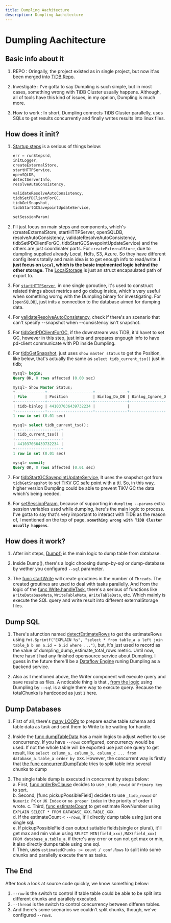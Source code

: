 ```yaml
---
title: Dumpling Aachitecture
description: Dumpling Aachitecture
---
```


# Dumpling Aachitecture

## Basic info about it

1. REPO : Oringally, the project existed as in single project, but now it'as been merged into [TiDB Repo](https://github.com/pingcap/tidb/tree/master/dumpling).

2. Investigate : I've gotta to say Dumpling is such simple, but in most cases, something wrong with TiDB Cluster usually happens. Although, all of tools have this kind of issues, in my opnion, Dumpling is much more.

3. How to work : In short, Dumpling connects TiDB Cluster parallelly, uses SQLs to get results concurrently and finally writes results into linux files.

## How does it init?

1. [Startup steps](https://github.com/pingcap/tidb/blob/eb35c773b512e4e00c42caf7f04ea7397d00c127/dumpling/export/dump.go#L124-L137) is a serious of things below:

    ```go
    err = runSteps(d,
    initLogger,
    createExternalStore,
    startHTTPService,
    openSQLDB,
    detectServerInfo,
    resolveAutoConsistency,

    validateResolveAutoConsistency,
    tidbSetPDClientForGC,
    tidbGetSnapshot,
    tidbStartGCSavepointUpdateService,

    setSessionParam)
    ```

2. I'll just focus on main steps and components, which's (createExternalStore, startHTTPServer, openSQLDB, resolveAutoConsistency, validateResolveAutoConsistency, tidbSetPDClientForGC, tidbStartGCSavepointUpdateService) and the others are just coordinater parts. For `createExternalStore`, due to dumpling supplied already Local, Hdfs, S3, Azure. So they have different config items totally and main idea is to get enough info to read/write. **I just focus on `Local`, which is the basic implmented logic behind the other storage.** The [LocalStorage](https://github.com/pingcap/tidb/blob/eb35c773b512e4e00c42caf7f04ea7397d00c127/br/pkg/storage/local.go#L161) is just an struct encapsulated path of export to.

3. For [`startHTTPServer`](https://github.com/pingcap/tidb/blob/eb35c773b512e4e00c42caf7f04ea7397d00c127/dumpling/export/http_handler.go#L21), in one single goroutine, it's used to construct related things about metrics and go debug inside, which's very useful when something worng with the Dumpling binary for investigating. For [`openSQLDB`], just inits a connection to the database aimed for dumping data.

4. For [validateResolveAutoConsistency](https://github.com/pingcap/tidb/blob/eb35c773b512e4e00c42caf7f04ea7397d00c127/dumpling/export/dump.go#L1429), check if there's an scenario that can't specify --snapshot when --consistency isn't snapshot.

5. For [tidbSetPDClientForGC](https://github.com/pingcap/tidb/blob/eb35c773b512e4e00c42caf7f04ea7397d00c127/dumpling/export/dump.go#L1438), if the downstream was TiDB, it'd havet to set GC, however in this step, just inits and prepares engough info to have pd-client communicate with PD inside Dumpling.

6. For [tidbGetSnapshot](https://github.com/pingcap/tidb/blob/eb35c773b512e4e00c42caf7f04ea7397d00c127/dumpling/export/dump.go#L1466), just uses `show master status` to get the Position, like below, that's actually the same as `select tidb_current_tso()` just in tidb;

    ```sql
    mysql> begin;
    Query OK, 0 rows affected (0.00 sec)

    mysql> Show Master Status;
    +-------------+--------------------+--------------+------------------+-------------------+
    | File        | Position           | Binlog_Do_DB | Binlog_Ignore_DB | Executed_Gtid_Set |
    +-------------+--------------------+--------------+------------------+-------------------+
    | tidb-binlog | 441037036439732234 |              |                  |                   |
    +-------------+--------------------+--------------+------------------+-------------------+
    1 row in set (0.01 sec)

    mysql> select tidb_current_tso();
    +--------------------+
    | tidb_current_tso() |
    +--------------------+
    | 441037036439732234 |
    +--------------------+
    1 row in set (0.01 sec)

    mysql> commit;
    Query OK, 0 rows affected (0.01 sec)
    ```

7. For [tidbStartGCSavepointUpdateService](https://github.com/pingcap/tidb/blob/eb35c773b512e4e00c42caf7f04ea7397d00c127/dumpling/export/dump.go#L1497), It uses the snapshot got from `tidbGetSnapshot` to set [TiKV GC safe point](https://github.com/pingcap/dumpling/issues/95) with a ttl. So, in this way, higher version Dumpling could be able to prevent TiKV GC the data which's being needed.

8. For [setSessionParam](https://github.com/pingcap/tidb/blob/eb35c773b512e4e00c42caf7f04ea7397d00c127/dumpling/export/dump.go#L1559), because of supporting in `dumpling --params` extra session variables used while dumping, here's the main logic to process. I've gotta to say that's very important to interact with TiDB as the reason of, I mentioned on the top of page, **`something wrong with TiDB Cluster usually happens`**.

## How does it work?

1. After init steps, [Dump()](https://github.com/pingcap/tidb/blob/eb35c773b512e4e00c42caf7f04ea7397d00c127/dumpling/export/dump.go#L143) is the main logic to dump table from database.

2. Inside Dump(), there's a logic choosing dump-by-sql or dump-database by wether you configured `--sql` parameter.

3. The [func startWrite](https://github.com/pingcap/tidb/blob/eb35c773b512e4e00c42caf7f04ea7397d00c127/dumpling/export/dump.go#L267) will create groutines in the number of `Threads`. The created groutines are used to deal with tasks parallelly. And from the logic of the [func Write.handleTask](https://github.com/pingcap/tidb/blob/eb35c773b512e4e00c42caf7f04ea7397d00c127/dumpling/export/writer.go#L102), there's a serious of functions like `WriteDatabaseMeta`, `WriteTableMeta`, `WriteTableData`, etc. Which mainly is execute the SQL query and write result into different externalStorage files.

## Dump SQL

1. There's afunction named [detectEstimateRows](https://github.com/pingcap/tidb/blob/eb35c773b512e4e00c42caf7f04ea7397d00c127/dumpling/export/dump.go#L1261) to get the estimateRows using `fmt.Sprintf("EXPLAIN %s", "select * from table_a a left join table_b b on a.id = b.id where ...")`, but, it's just used to record as the value of dumpling_dump_estimate_total_rows metric. Until now, there hasn't had any finished opensource service about Dumpling. I guess in the future there'll be a [Dataflow Engine](https://github.com/pingcap/tidb/issues/34948) runing Dumpling as a backend service.

2. Also as I mentioned above, the Writer component will execute query and save results as files. A noticable thing is that , [from the logic](https://github.com/pingcap/tidb/blob/eb35c773b512e4e00c42caf7f04ea7397d00c127/dumpling/export/dump.go#L1260) using Dumpling by `--sql` is a single there way to execute query. Because the totalChunks is hardcoded as just `1` here.

## Dump Databases

1. First of all, there's [many LOOPs](https://github.com/pingcap/tidb/blob/eb35c773b512e4e00c42caf7f04ea7397d00c127/dumpling/export/dump.go#L420-L484) to prepare eache table schema and table data as task and sent them to Write to be waiting for handle.

2. Inside the [func dumpTableData](https://github.com/pingcap/tidb/blob/eb35c773b512e4e00c42caf7f04ea7397d00c127/dumpling/export/dump.go#L624-L627) has a main logics to adjust wether to use concurrency. If you have `--rows` configured, concurrency would be used. If not the whole table will be exported use just one query to get result, like `select column_a, column_b, column_c ... from database_a.table_a order by XXX`. However, the concurrent way is firstly that [the func concurrentDumpTable](https://github.com/pingcap/tidb/blob/eb35c773b512e4e00c42caf7f04ea7397d00c127/dumpling/export/dump.go#L731) tries to split table into several chunks to dump

3. The single table dump is executed in concurrent by steps below:  
    a. First, [func orderByClause](https://github.com/pingcap/tidb/blob/eb35c773b512e4e00c42caf7f04ea7397d00c127/dumpling/export/sql.go#L439) decides to use `_tidb_rowid` or `Primary key` to sort.  
    b. Second, [func pickupPossibleField] decides to use `_tidb_rowid` or `Numeric PK` or `UK Index` or `no proper index` in the priority of order I wrote.
    c. Third, [func estimateCount](https://github.com/pingcap/tidb/blob/eb35c773b512e4e00c42caf7f04ea7397d00c127/dumpling/export/sql.go#L1175) to get estimate RowNumber using `EXPLAIN SELECT * FROM DATABASE_XXX.TABLE_XXX`.  
    d. If the estimateCount < `--rows`, it'll directly dump table using just one single sql.  
    e. If pickupPossibleField can output sutiable fields(single or plural), it'll get max and min value using `SELECT MIN(field_xxx),MAX(field_xxx) FROM database_a.table_a`. if there's any error or can not get max or min, it also directly dumps table using one sql.  
    f. Then, uses `estimatedChunks := count / conf.Rows` to split into some chunks and parallelly execute them as tasks.

## The End

After took a look at source code quickly, we know something below:  

1. `--row` is the switch to control if table table could be able to be split into different chunks and parallely executed.  
2. `--thread` is the switch to control concurrency between differen tables.  
3. And there's some scenarios we couldn't split chunks, though, we've configured `--rows`.  
